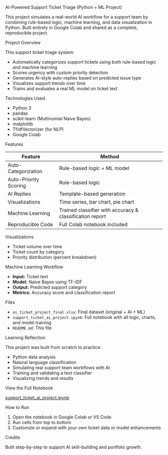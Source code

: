 AI-Powered Support Ticket Triage (Python + ML Project)

This project simulates a real-world AI workflow for a support team by combining rule-based logic, machine learning, and data visualization in Python. Built entirely in Google Colab and shared as a complete, reproducible project.

Project Overview

This support ticket triage system:
- Automatically categorizes support tickets using both rule-based logic and machine learning
- Scores urgency with custom priority detection
- Generates AI-style auto-replies based on predicted issue type
- Visualizes support trends over time
- Trains and evaluates a real ML model on ticket text

Technologies Used

- Python 3
- pandas
- scikit-learn (Multinomial Naive Bayes)
- matplotlib
- TfidfVectorizer (for NLP)
- Google Colab

Features

| Feature | Method |
|--------|--------|
| Auto-Categorization | Rule-based logic + ML model |
| Auto-Priority Scoring | Rule-based logic |
| AI Replies | Template-based generation |
| Visualizations | Time series, bar chart, pie chart |
| Machine Learning | Trained classifier with accuracy & classification report |
| Reproducible Code | Full Colab notebook included |

Visualizations

- Ticket volume over time
- Ticket count by category
- Priority distribution (percent breakdown)

Machine Learning Workflow

- **Input:** Ticket text
- **Model:** Naive Bayes using TF-IDF
- **Output:** Predicted support category
- **Metrics:** Accuracy score and classification report

Files

- `ai_ticket_project_final.xlsx`: Final dataset (original + AI + ML)
- `support_ticket_ai_project.ipynb`: Full notebook with all logic, charts, and model training
- `README.md`: This file

Learning Reflection

This project was built from scratch to practice:
- Python data analysis
- Natural language classification
- Simulating real support team workflows with AI
- Training and validating a text classifier
- Visualizing trends and results

View the Full Notebook

[support_ticket_ai_project.ipynb](./support_ticket_ai_project.ipynb)

How to Run

1. Open the notebook in Google Colab or VS Code
2. Run cells from top to bottom
3. Customize or expand with your own ticket data or model enhancements

Credits

Built step-by-step to support AI skill-building and portfolio growth.
